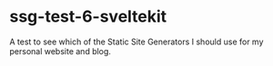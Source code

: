 # ssg-test-6-sveltekit
A test to see which of the Static Site Generators I should use for my personal website and blog.
